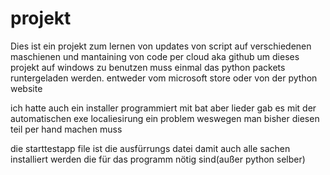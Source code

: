 # projekt
Dies ist ein projekt zum lernen von updates von script auf verschiedenen maschienen und mantaining von code per cloud aka github
um dieses projekt auf windows zu benutzen muss einmal das python packets runtergeladen werden.
entweder vom microsoft store oder von der python website

ich hatte auch ein installer programmiert mit bat aber lieder gab es mit der automatischen exe localiesirung ein problem weswegen man bisher diesen teil
per hand machen muss 

die starttestapp file ist die ausfürrungs datei damit auch alle sachen installiert werden die für das programm nötig sind(außer python selber)

